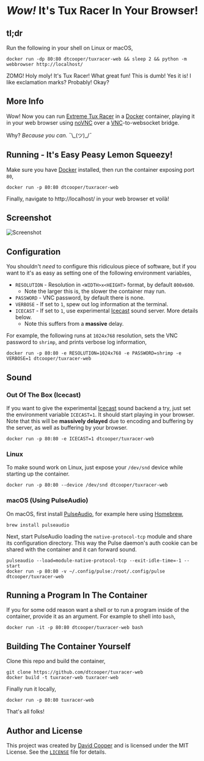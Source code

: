 # _Wow!_ It's Tux Racer In Your Browser!

## tl;dr

Run the following in your shell on Linux or macOS,

```shell
docker run -dp 80:80 dtcooper/tuxracer-web && sleep 2 && python -m webbrowser http://localhost/
```

ZOMG! Holy moly! It's Tux Racer! What great fun! This is dumb! Yes it is! I like
exclamation marks? Probably! Okay?

## More Info

Wow! Now you can run [Extreme Tux Racer](https://sourceforge.net/projects/extremetuxracer/)
in a [Docker](https://www.docker.com/) container, playing it in your web browser
using [noVNC](http://novnc.com/) over a
[VNC](http://www.karlrunge.com/x11vnc/)-to-websocket bridge.

Why? _Because you can._ ¯\\\_(ツ)\_/¯

## Running - It's Easy Peasy Lemon Squeezy!

Make sure you have [Docker](https://www.docker.com/) installed, then run the
container exposing port `80`,

```
docker run -p 80:80 dtcooper/tuxracer-web
```

Finally, navigate to http://localhost/ in your web browser et voilà!

## Screenshot

![Screenshot](https://raw.githubusercontent.com/dtcooper/tuxracer-web/master/screenshot.png)

## Configuration

You shouldn't _need_ to configure this ridiculous piece of software, but if you
want to it's as easy as setting one of the following environment variables,

* `RESOLUTION` - Resolution in `<WIDTH>x<HEIGHT>` format, by default `800x600`.
    - Note the larger this is, the slower the container may run.
* `PASSWORD` - VNC password, by default there is none.
* `VERBOSE` - If set to `1`, spew out log information at the terminal.
* `ICECAST` - If set to `1`, use experimental [Icecast](http://icecast.org/)
  sound server. More details below.
    - Note this suffers from a **massive** delay.

For example, the following runs at `1024x768` resolution, sets the VNC password
to `shrimp`, and prints verbose log information,

```shell
docker run -p 80:80 -e RESOLUTION=1024x768 -e PASSWORD=shrimp -e VERBOSE=1 dtcooper/tuxracer-web
```

## Sound

### Out Of The Box (Icecast)

If you want to give the experimental [Icecast](http://icecast.org/) sound
backend a try, just set the environment variable `ICECAST=1`. It should start
playing in your browser. Note that this will be **massively delayed** due to
encoding and buffering by the server, as well as buffering by your browser.

```shell
docker run -p 80:80 -e ICECAST=1 dtcooper/tuxracer-web
```

### Linux

To make sound work on Linux, just expose your `/dev/snd` device while starting
up the container.

```shell
docker run -p 80:80 --device /dev/snd dtcooper/tuxracer-web
```

### macOS (Using PulseAudio)

On macOS, first install [PulseAudio](https://www.freedesktop.org/wiki/Software/PulseAudio/),
for example here using [Homebrew](https://brew.sh/),

```shell
brew install pulseaudio
```

Next, start PulseAudio loading the `native-protocol-tcp` module and share its
configuration directory. This way the Pulse daemon's auth cookie can be shared
with the container and it can forward sound.

```shell
pulseaudio --load=module-native-protocol-tcp --exit-idle-time=-1 --start
docker run -p 80:80 -v ~/.config/pulse:/root/.config/pulse dtcooper/tuxracer-web
```

## Running a Program In The Container

If you for some odd reason want a shell or to run a program inside of the
container, provide it as an argument. For example to shell into `bash`,

```shell
docker run -it -p 80:80 dtcooper/tuxracer-web bash
```

## Building The Container Yourself

Clone this repo and build the container,

```shell
git clone https://github.com/dtcooper/tuxracer-web
docker build -t tuxracer-web tuxracer-web
```

Finally run it locally,

```shell
docker run -p 80:80 tuxracer-web
```

That's all folks!

## Author and License

This project was created by [David Cooper](http://dtcooper.com/) and is licensed
under the MIT License. See the
[`LICENSE`](https://github.com/dtcooper/tuxracer-web/blob/master/LICENSE) file
for details.
